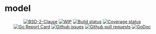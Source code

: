 # model

<p align="center">
	<a href="https://github.com/bdlm/model/blob/master/LICENSE"><img src="https://img.shields.io/github/license/bdlm/model.svg" alt="BSD-2-Clause"></a>
	<a href="https://github.com/mkenney/software-guides/blob/master/STABILITY-BADGES.md#work-in-progress"><img src="https://img.shields.io/badge/stability-wip-lightgrey.svg" alt="WIP"></a>
	<a href="https://travis-ci.org/bdlm/model"><img src="https://travis-ci.org/bdlm/model.svg?branch=master" alt="Build status"></a>
	<a href="https://codecov.io/gh/bdlm/model"><img src="https://img.shields.io/codecov/c/github/bdlm/model/master.svg" alt="Coverage status"></a>
	<a href="https://goreportcard.com/report/github.com/bdlm/model"><img src="https://goreportcard.com/badge/github.com/bdlm/model" alt="Go Report Card"></a>
	<a href="https://github.com/bdlm/model/issues"><img src="https://img.shields.io/github/issues-raw/bdlm/model.svg" alt="Github issues"></a>
	<a href="https://github.com/bdlm/model/pulls"><img src="https://img.shields.io/github/issues-pr/bdlm/model.svg" alt="Github pull requests"></a>
	<a href="https://godoc.org/github.com/bdlm/model"><img src="https://godoc.org/github.com/bdlm/model?status.svg" alt="GoDoc"></a>
</p>
